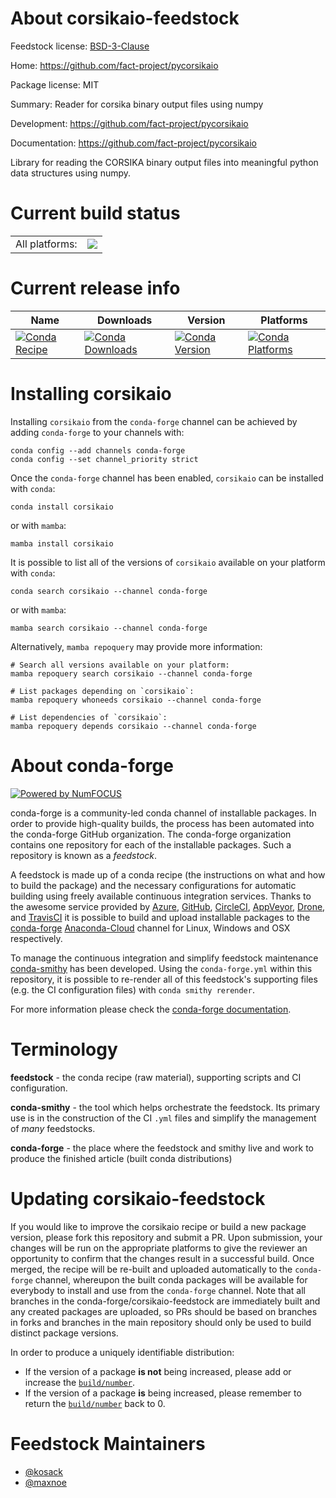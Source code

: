 About corsikaio-feedstock
=========================

Feedstock license: [BSD-3-Clause](https://github.com/conda-forge/corsikaio-feedstock/blob/main/LICENSE.txt)

Home: https://github.com/fact-project/pycorsikaio

Package license: MIT

Summary: Reader for corsika binary output files using numpy

Development: https://github.com/fact-project/pycorsikaio

Documentation: https://github.com/fact-project/pycorsikaio

Library for reading the CORSIKA binary output files into meaningful
python data structures using numpy.


Current build status
====================


<table><tr><td>All platforms:</td>
    <td>
      <a href="https://dev.azure.com/conda-forge/feedstock-builds/_build/latest?definitionId=10975&branchName=main">
        <img src="https://dev.azure.com/conda-forge/feedstock-builds/_apis/build/status/corsikaio-feedstock?branchName=main">
      </a>
    </td>
  </tr>
</table>

Current release info
====================

| Name | Downloads | Version | Platforms |
| --- | --- | --- | --- |
| [![Conda Recipe](https://img.shields.io/badge/recipe-corsikaio-green.svg)](https://anaconda.org/conda-forge/corsikaio) | [![Conda Downloads](https://img.shields.io/conda/dn/conda-forge/corsikaio.svg)](https://anaconda.org/conda-forge/corsikaio) | [![Conda Version](https://img.shields.io/conda/vn/conda-forge/corsikaio.svg)](https://anaconda.org/conda-forge/corsikaio) | [![Conda Platforms](https://img.shields.io/conda/pn/conda-forge/corsikaio.svg)](https://anaconda.org/conda-forge/corsikaio) |

Installing corsikaio
====================

Installing `corsikaio` from the `conda-forge` channel can be achieved by adding `conda-forge` to your channels with:

```
conda config --add channels conda-forge
conda config --set channel_priority strict
```

Once the `conda-forge` channel has been enabled, `corsikaio` can be installed with `conda`:

```
conda install corsikaio
```

or with `mamba`:

```
mamba install corsikaio
```

It is possible to list all of the versions of `corsikaio` available on your platform with `conda`:

```
conda search corsikaio --channel conda-forge
```

or with `mamba`:

```
mamba search corsikaio --channel conda-forge
```

Alternatively, `mamba repoquery` may provide more information:

```
# Search all versions available on your platform:
mamba repoquery search corsikaio --channel conda-forge

# List packages depending on `corsikaio`:
mamba repoquery whoneeds corsikaio --channel conda-forge

# List dependencies of `corsikaio`:
mamba repoquery depends corsikaio --channel conda-forge
```


About conda-forge
=================

[![Powered by
NumFOCUS](https://img.shields.io/badge/powered%20by-NumFOCUS-orange.svg?style=flat&colorA=E1523D&colorB=007D8A)](https://numfocus.org)

conda-forge is a community-led conda channel of installable packages.
In order to provide high-quality builds, the process has been automated into the
conda-forge GitHub organization. The conda-forge organization contains one repository
for each of the installable packages. Such a repository is known as a *feedstock*.

A feedstock is made up of a conda recipe (the instructions on what and how to build
the package) and the necessary configurations for automatic building using freely
available continuous integration services. Thanks to the awesome service provided by
[Azure](https://azure.microsoft.com/en-us/services/devops/), [GitHub](https://github.com/),
[CircleCI](https://circleci.com/), [AppVeyor](https://www.appveyor.com/),
[Drone](https://cloud.drone.io/welcome), and [TravisCI](https://travis-ci.com/)
it is possible to build and upload installable packages to the
[conda-forge](https://anaconda.org/conda-forge) [Anaconda-Cloud](https://anaconda.org/)
channel for Linux, Windows and OSX respectively.

To manage the continuous integration and simplify feedstock maintenance
[conda-smithy](https://github.com/conda-forge/conda-smithy) has been developed.
Using the ``conda-forge.yml`` within this repository, it is possible to re-render all of
this feedstock's supporting files (e.g. the CI configuration files) with ``conda smithy rerender``.

For more information please check the [conda-forge documentation](https://conda-forge.org/docs/).

Terminology
===========

**feedstock** - the conda recipe (raw material), supporting scripts and CI configuration.

**conda-smithy** - the tool which helps orchestrate the feedstock.
                   Its primary use is in the construction of the CI ``.yml`` files
                   and simplify the management of *many* feedstocks.

**conda-forge** - the place where the feedstock and smithy live and work to
                  produce the finished article (built conda distributions)


Updating corsikaio-feedstock
============================

If you would like to improve the corsikaio recipe or build a new
package version, please fork this repository and submit a PR. Upon submission,
your changes will be run on the appropriate platforms to give the reviewer an
opportunity to confirm that the changes result in a successful build. Once
merged, the recipe will be re-built and uploaded automatically to the
`conda-forge` channel, whereupon the built conda packages will be available for
everybody to install and use from the `conda-forge` channel.
Note that all branches in the conda-forge/corsikaio-feedstock are
immediately built and any created packages are uploaded, so PRs should be based
on branches in forks and branches in the main repository should only be used to
build distinct package versions.

In order to produce a uniquely identifiable distribution:
 * If the version of a package **is not** being increased, please add or increase
   the [``build/number``](https://docs.conda.io/projects/conda-build/en/latest/resources/define-metadata.html#build-number-and-string).
 * If the version of a package **is** being increased, please remember to return
   the [``build/number``](https://docs.conda.io/projects/conda-build/en/latest/resources/define-metadata.html#build-number-and-string)
   back to 0.

Feedstock Maintainers
=====================

* [@kosack](https://github.com/kosack/)
* [@maxnoe](https://github.com/maxnoe/)


